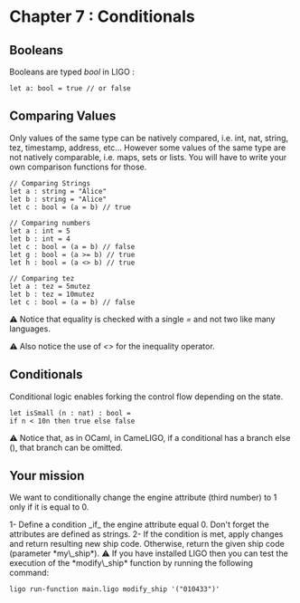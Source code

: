 # Chapter 7 : Conditionals

<dialog character="robot">[DROID-1242] INVALID CONDITIONAL INSTRUCTIONS. ERR %%$7834[[{23e3}]] PLEASE SPECIFY CONDITIONAL INSTRUCTIONS.</dialog>

## Booleans

Booleans are typed _bool_ in LIGO :

```
let a: bool = true // or false
```

## Comparing Values

Only values of the same type can be natively compared, i.e. int, nat, string, tez, timestamp, address, etc... However some values of the same type are not natively comparable, i.e. maps, sets or lists. You will have to write your own comparison functions for those.

```
// Comparing Strings
let a : string = "Alice"
let b : string = "Alice"
let c : bool = (a = b) // true

// Comparing numbers
let a : int = 5
let b : int = 4
let c : bool = (a = b) // false
let g : bool = (a >= b) // true
let h : bool = (a <> b) // true

// Comparing tez
let a : tez = 5mutez
let b : tez = 10mutez
let c : bool = (a = b) // false
```

⚠️ Notice that equality is checked with a single _=_ and not two like many languages.

⚠️ Also notice the use of _<>_ for the inequality operator.

## Conditionals

Conditional logic enables forking the control flow depending on the state.

```
let isSmall (n : nat) : bool =
if n < 10n then true else false
```

⚠️ Notice that, as in OCaml, in CameLIGO, if a conditional has a branch else (), that branch can be omitted.



## Your mission

We want to conditionally change the engine attribute (third number) to 1 only if it is equal to 0.

<!-- prettier-ignore -->1- Define a condition _if_ the engine attribute equal 0. Don't forget the attributes are defined as strings.

<!-- prettier-ignore -->2- If the condition is met, apply changes and return resulting new ship code. Otherwise, return the given ship code (parameter *my\_ship*).

<!-- prettier-ignore -->⚠️ If you have installed LIGO then you can test the execution of the *modify\_ship* function by running the following command:

```
ligo run-function main.ligo modify_ship '("010433")'
```